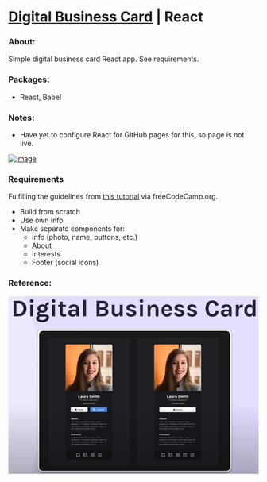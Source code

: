 # [Digital Business Card](https://kalafriz.github.io/fsd-roadmap/learn-react-scrimba/digital-business-card/src/index.html) | React

### About:
 Simple digital business card React app. See requirements.

### Packages:
- React, Babel

### Notes:
- Have yet to configure React for GitHub pages for this, so page is not live.


[![image](https://github.com/kalafriz/fsd-roadmap/assets/80020511/24189e5d-432d-461e-8dd7-e597217b4162)](https://kalafriz.github.io/fsd-roadmap/learn-react-scrimba/digital-business-card/src/index.html)

### Requirements
Fulfilling the guidelines from [this tutorial](https://www.youtube.com/watch?v=bMknfKXIFA8&ab_channel=freeCodeCamp.org) via freeCodeCamp.org.
- Build from scratch
- Use own info
- Make separate components for:
  - Info (photo, name, buttons, etc.)
  - About
  - Interests
  - Footer (social icons)

### Reference:

![alt text](reference.png)
